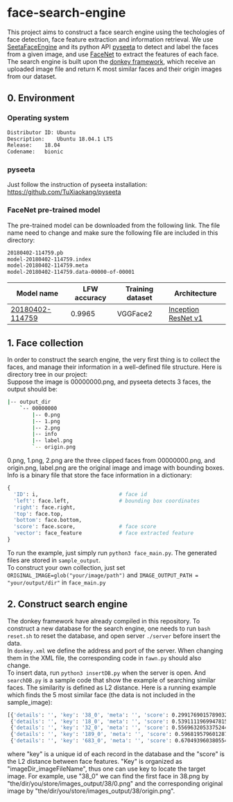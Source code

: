 # face-search-engine
This project aims to construct a face search engine using the techologies of face detection, face feature extraction and information retrieval. We use [SeetaFaceEngine](https://github.com/seetaface/SeetaFaceEngine) and its python API [pyseeta](https://github.com/TuXiaokang/pyseeta) to detect and label the faces from a given image, and use [FaceNet](https://github.com/davidsandberg/facenet) to extract the features of each face. The search engine is built upon the [donkey framework](https://github.com/aaalgo/donkey), which receive an uploaded image file and return K most similar faces and their origin images from our dataset. 
## 0. Environment
### Operating system
```bash
Distributor ID:	Ubuntu
Description:	Ubuntu 18.04.1 LTS
Release:	18.04
Codename:	bionic
```
### pyseeta
Just follow the instruction of pyseeta installation: https://github.com/TuXiaokang/pyseeta
### FaceNet pre-trained model
The pre-trained model can be downloaded from the following link. The file name need to change and make sure the following file are included in this directory:
```bash
20180402-114759.pb
model-20180402-114759.index
model-20180402-114759.meta
model-20180402-114759.data-00000-of-00001
```
| Model name      | LFW accuracy | Training dataset | Architecture |
|-----------------|--------------|------------------|--------------|
| [20180402-114759](https://drive.google.com/open?id=1EXPBSXwTaqrSC0OhUdXNmKSh9qJUQ55-) | 0.9965        | VGGFace2      | [Inception ResNet v1](https://github.com/davidsandberg/facenet/blob/master/src/models/inception_resnet_v1.py) |
## 1. Face collection
In order to construct the search engine, the very first thing is to collect the faces, and manage their information in a well-defined file structure. Here is directory tree in our project:  
Suppose the image is 00000000.png, and pyseeta detects 3 faces, the output should be:
```bash
|-- output_dir
    `-- 00000000
        |-- 0.png
        |-- 1.png
        |-- 2.png
        |-- info
        |-- label.png
        `-- origin.png
```
0.png, 1.png, 2.png are the three clipped faces from 00000000.png, and origin.png, label.png are the original image and image with bounding boxes. Info is a binary file that store the face information in a dictionary:
```python
{
  'ID': i,                          # face id
  'left': face.left,                # bounding box coordinates
  'right': face.right,
  'top': face.top,
  'bottom': face.bottom,
  'score': face.score,              # face score
  'vector': face_feature            # face extracted feature
}
```
To run the example, just simply run `python3 face_main.py`. The generated files are stored in `sample_output`.  
To construct your own collection, just set `ORIGINAL_IMAGE=glob("your/image/path")` and `IMAGE_OUTPUT_PATH = "your/output/dir"` in `face_main.py`
## 2. Construct search engine
The donkey framework have already compiled in this repository. To construct a new database for the search engine, one needs to run `bash reset.sh` to reset the database, and open server `./server` before insert the data.  
In `donkey.xml` we define the address and port of the server. When changing them in the XML file, the corresponding code in `fawn.py` should also change.  
To insert data, run `python3 insertDB.py` when the server is open. And `searchDB.py` is a sample code that show the example of searching similar faces. The similarity is defined as L2 distance. Here is a running example which finds the 5 most similar face (the data is not included in the sample_image):
```bash
[{'details': '', 'key': '38_0', 'meta': '', 'score': 0.2991769015789032}, 
 {'details': '', 'key': '18_0', 'meta': '', 'score': 0.5391111969947815}, 
 {'details': '', 'key': '32_0', 'meta': '', 'score': 0.5569632053375244}, 
 {'details': '', 'key': '189_0', 'meta': '', 'score': 0.5968195796012878}, 
 {'details': '', 'key': '683_0', 'meta': '', 'score': 0.6704939603805542}]
```
where "key" is a unique id of each record in the database and the "score" is the L2 distance between face features. "Key" is organized as "imageDir_imageFileName", thus one can use key to locate the target image. For example, use "38_0" we can find the first face in 38.png by "the/dir/you/store/images_output/38/0.png" and the corresponding original image by "the/dir/you/store/images_output/38/origin.png".

        
             
